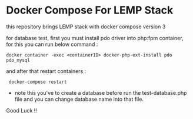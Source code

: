# Docker Compose For LEMP Stack
this repository brings LEMP stack with docker compose version 3 

for database test, first you must install pdo driver into php:fpm container, for this you can run below command :
```
docker container -exec <containerID> docker-php-ext-install pdo pdo_mysql
```
and after that restart containers : 
```
 docker-compose restart 
 ```

* note this you've to create a database before run the test-database.php file and you can change database name into that file.


Good Luck !!
